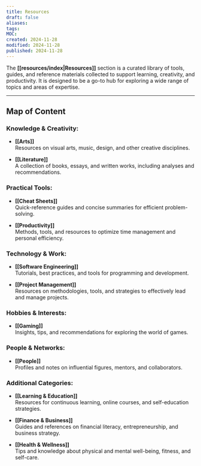 ```yaml
---
title: Resources
draft: false
aliases: 
tags: 
MOC: 
created: 2024-11-28
modified: 2024-11-28
published: 2024-11-28
---
```

The **[[resources/index|Resources]]** section is a curated library of tools, guides, and reference materials collected to support learning, creativity, and productivity. It is designed to be a go-to hub for exploring a wide range of topics and areas of expertise.

---
## Map of Content

### Knowledge & Creativity:

- **[[Arts]]**  
    Resources on visual arts, music, design, and other creative disciplines.
    
- **[[Literature]]**  
    A collection of books, essays, and written works, including analyses and recommendations.
    
### Practical Tools:

- **[[Cheat Sheets]]**  
    Quick-reference guides and concise summaries for efficient problem-solving.
    
- **[[Productivity]]**  
    Methods, tools, and resources to optimize time management and personal efficiency.
    
### Technology & Work:

- **[[Software Engineering]]**  
    Tutorials, best practices, and tools for programming and development.
    
- **[[Project Management]]**  
    Resources on methodologies, tools, and strategies to effectively lead and manage projects.
    
### Hobbies & Interests:

- **[[Gaming]]**  
    Insights, tips, and recommendations for exploring the world of games.
    
### People & Networks:

- **[[People]]**  
    Profiles and notes on influential figures, mentors, and collaborators.
    
### Additional Categories:

- **[[Learning & Education]]**  
    Resources for continuous learning, online courses, and self-education strategies.
    
- **[[Finance & Business]]**  
    Guides and references on financial literacy, entrepreneurship, and business strategy.
    
- **[[Health & Wellness]]**  
    Tips and knowledge about physical and mental well-being, fitness, and self-care.
    
